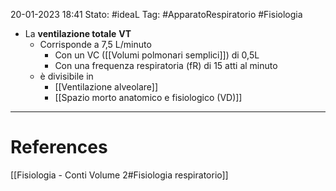 20-01-2023 18:41
Stato: #ideaL 
Tag: #ApparatoRespiratorio #Fisiologia 

- La **ventilazione totale** **VT** 
    - Corrisponde a 7,5 L/minuto
        - Con un VC ([[Volumi polmonari semplici]]) di 0,5L
        - Con una frequenza respiratoria (fR) di 15 atti al minuto
    - è divisibile in 
        - [[Ventilazione alveolare]]
        - [[Spazio morto anatomico e fisiologico (VD)]]
---
# References 
[[Fisiologia  - Conti Volume 2#Fisiologia respiratorio]]
